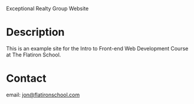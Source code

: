 Exceptional Realty Group Website

# Description

This is an example site for the Intro to Front-end Web Development Course at The Flatiron School.

# Contact

email: jon@flatironschool.com